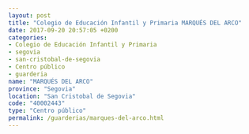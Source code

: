 ```yaml
---
layout: post
title: "Colegio de Educación Infantil y Primaria MARQUÉS DEL ARCO"
date: 2017-09-20 20:57:05 +0200
categories:
- Colegio de Educación Infantil y Primaria
- segovia
- san-cristobal-de-segovia
- Centro público
- guarderia
name: "MARQUÉS DEL ARCO"
province: "Segovia"
location: "San Cristobal de Segovia"
code: "40002443"
type: "Centro público"
permalink: /guarderias/marques-del-arco.html
---
```

